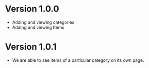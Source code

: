 # Version 1.0.0
- Adding and viewing categories
- Adding and viewing Items
# Version 1.0.1
- We are able to see items of a particular category on its own page.
